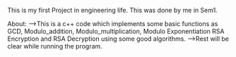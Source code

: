 This is my first Project in engineering life.
This was done by me in Sem1.

About:
-->This is a c++ code which implements some basic functions as GCD, Modulo_addition, Modulo_multiplication, Modulo Exponentiation
  RSA Encryption and RSA Decryption using some good algorithms.
-->Rest will be clear while running the program.
